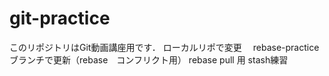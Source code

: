 # git-practice
このリポジトリはGit動画講座用です．
ローカルリポで変更　
rebase-practiceブランチで更新（rebase　コンフリクト用）
rebase pull 用
stash練習

